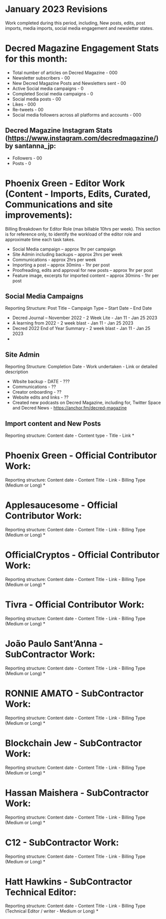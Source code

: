 # January 2023 Revisions
Work completed during this period, including, New posts, edits, post imports, media imports, social media engagement and newsletter states.

# Decred Magazine Engagement Stats for this month:
* Total number of articles on Decred Magazine -  000
* Newsletter subscribers - 00
* New Decred Magazine Posts and Newsletters sent - 00
* Active Social media campaigns - 0
* Completed Social media campaigns - 0
* Social media posts - 00
* Likes - 000
* Re-tweets - 00
* Social media followers across all platforms and accounts - 000

## Decred Magazine Instagram Stats (https://www.instagram.com/decredmagazine/) by santanna_jp:
* Followers - 00
* Posts - 0

# Phoenix Green - Editor Work (Content - Imports, Edits, Curated, Communications and site improvements):

Billing Breakdown for Editor Role (max billable 10hrs per week).
This section is for reference only, to identify the workload of the editor role and approximate time each task takes.
* Social Media campaign – approx 1hr per campaign
* Site Admin including backups – approx 2hrs per week
* Communications - approx 2hrs per week
* Importing a post – approx 30mins - 1hr per post
* Proofreading, edits and approval for new posts – approx 1hr per post
* Feature image, excerpts for imported content – approx 30mins - 1hr per post 

## Social Media Campaigns 
Reporting Structure: Post Title – Campaign Type – Start Date – End Date
* Decred Journal – November 2022 - 2 Week Lite - Jan 11 - Jan 25 2023
* A learning from 2022 - 2 week blast - Jan 11 - Jan 25 2023
* Decred 2022 End of Year Summary - 2 week blast - Jan 11 - Jan 25 2023
* 

## Site Admin
Reporting Structure: Completion Date - Work undertaken - Link or detailed description
* Wbsite backup - DATE - ???
* Communications - ??
* Creator onboarding - ??
* Website edits and links - ??
* Created new podcasts on Decred Magazine, including for, Twitter Space and Decred News - https://anchor.fm/decred-magazine

## Import content and New Posts
Reporting structure: Content date - Content type - Title - Link
* 

# Phoenix Green - Official Contributor Work:
Reporting structure: Content date - Content Title - Link - Billing Type (Medium or Long)
* 

# Applesaucesome - Official Contributor Work:
Reporting structure: Content date - Content Title - Link - Billing Type (Medium or Long)
* 

# OfficialCryptos - Official Contributor Work:
Reporting structure: Content date - Content Title - Link - Billing Type (Medium or Long)
* 

# Tivra - Official Contributor Work:
Reporting structure: Content date - Content Title - Link - Billing Type (Medium or Long)
* 

# João Paulo Sant’Anna - SubContractor Work:
Reporting structure: Content date - Content Title - Link - Billing Type (Medium or Long)
* 

# RONNIE AMATO - SubContractor Work:
Reporting structure: Content date - Content Title - Link - Billing Type (Medium or Long)
* 

# Blockchain Jew - SubContractor Work:
Reporting structure: Content date - Content Title - Link - Billing Type (Medium or Long)
* 

# Hassan Maishera - SubContractor Work:
Reporting structure: Content date - Content Title - Link - Billing Type (Medium or Long)
* 

# C12 - SubContractor Work:
Reporting structure: Content date - Content Title - Link - Billing Type (Medium or Long)
* 

# Hatt Hawkins - SubContractor Technical Editor:
Reporting structure: Content date - Content Title - Link - Billing Type (Technical Editor / writer - Medium or Long)
* 


